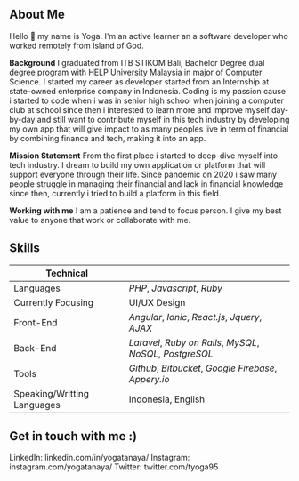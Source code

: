 ## About Me

Hello :wave: my name is Yoga. I'm an active learner an a software developer who worked remotely
from Island of God. 

**Background** 
I graduated from ITB STIKOM Bali, Bachelor Degree dual degree program with HELP University Malaysia 
in major of Computer Science. I started my career as developer started from an Internship 
at state-owned enterprise company in Indonesia. Coding is my passion cause i started to code 
when i was in senior high school when joining a computer club at school since then i interested 
to learn more and improve myself day-by-day and still want to contribute myself in this tech industry
by developing my own app that will give impact to as many peoples live in term of financial by combining 
finance and tech, making it into an app. 

**Mission Statement**
From the first place i started to deep-dive myself into tech industry. I dream to build my own application
or platform that will support everyone through their life. Since pandemic on 2020 i saw many people struggle
in managing their financial and lack in financial knowledge since then, currently i tried to build a platform
in this field. 

**Working with me**
I am a patience and tend to focus person. I give my best value to anyone that work or collaborate with me.

## Skills
| Technical | |
| ----------- | ----------- |
| Languages | *PHP*, *Javascript*, *Ruby*
| Currently Focusing | UI/UX Design
| Front-End | *Angular*, *Ionic*, *React.js*, *Jquery*, *AJAX*
| Back-End | *Laravel*, *Ruby on Rails*, *MySQL*, *NoSQL*, *PostgreSQL*
| Tools | *Github*, *Bitbucket*, *Google Firebase*, *Appery.io*
| Speaking/Writting Languages | Indonesia, English

## Get in touch with me :)

LinkedIn: linkedin.com/in/yogatanaya/
Instagram: instagram.com/yogatanaya/ 
Twitter: twitter.com/tyoga95

